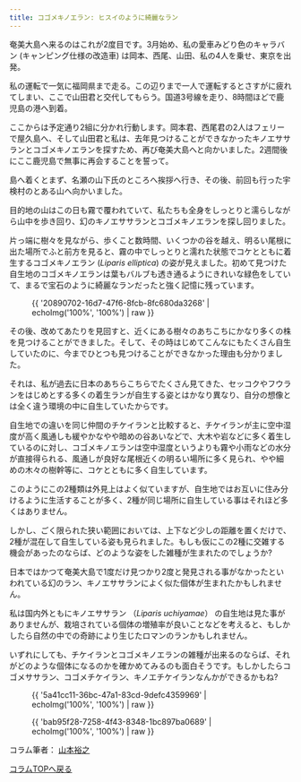 ```yaml
---
title: コゴメキノエラン: ヒスイのように綺麗なラン
---
```

奄美大島へ来るのはこれが2度目です。3月始め、私の愛車みどり色のキャラバン (キャンピング仕様の改造車) は岡本、西尾、山田、私の4人を乗せ、東京を出発。

私の運転で一気に福岡県まで走る。この辺りまで一人で運転するとさすがに疲れてしまい、ここで山田君と交代してもらう。国道3号線を走り、8時間ほどで鹿児島の港へ到着。

ここからは予定通り2組に分かれ行動します。岡本君、西尾君の2人はフェリーで屋久島へ、そして山田君と私は、去年見つけることができなかったキノエササランとコゴメキノエランを探すため、再び奄美大島へと向かいました。2週間後にここ鹿児島で無事に再会することを誓って。

島へ着くとまず、名瀬の山下氏のところへ挨拶へ行き、その後、前回も行った宇検村のとある山へ向かいました。

目的地の山はこの日も霧で覆われていて、私たちも全身をしっとりと濡らしながら山中を歩き回り、幻のキノエササランとコゴメキノエランを探し回りました。

片っ端に樹々を見ながら、歩くこと数時間、いくつかの谷を越え、明るい尾根に出た場所でふと前方を見ると、霧の中でしっとりと濡れた状態でコケとともに着生するコゴメキノエラン (_Liparis elliptica_) の姿が見えました。初めて見つけた自生地のコゴメキノエランは葉もバルブも透き通るようにきれいな緑色をしていて、まるで宝石のように綺麗なランだったと強く記憶に残っています。

<figure style="max-width:66%">
  {{ '20890702-16d7-47f6-8fcb-8fc680da3268' | echoImg('100%', '100%') | raw }}
  <figcaption></figcaption>
</figure>

その後、改めてあたりを見回すと、近くにある樹々のあちこちにかなり多くの株を見つけることができました。そして、その時はじめてこんなにもたくさん自生していたのに、今までひとつも見つけることができなかった理由も分かりました。

それは、私が過去に日本のあちらこちらでたくさん見てきた、セッコクやフウランをはじめとする多くの着生ランが自生する姿とはかなり異なり、自分の想像とは全く違う環境の中に自生していたからです。

自生地での違いを同じ仲間のチケイランと比較すると、チケイランが主に空中湿度が高く風通しも緩やかなやや暗めの谷あいなどで、大木や岩などに多く着生しているのに対し、コゴメキノエランは空中湿度というよりも霧や小雨などの水分が直接得られる、風通しが良好な尾根近くの明るい場所に多く見られ、やや細めの木々の樹幹等に、コケとともに多く自生しています。

このようにこの2種類は外見上はよく似ていますが、自生地ではお互いに住み分けるように生活することが多く、2種が同じ場所に自生している事はそれほど多くはありません。

しかし、ごく限られた狭い範囲においては、上下など少しの距離を置くだけで、2種が混在して自生している姿も見られました。もしも仮にこの2種に交雑する機会があったのならば、どのような姿をした雑種が生まれたのでしょうか?

日本ではかつて奄美大島で1度だけ見つかり2度と発見される事がなかったといわれている幻のラン、キノエササランによく似た個体が生まれたかもしれません。

私は国内外ともにキノエササラン （_Liparis uchiyamae_） の自生地は見た事がありませんが、栽培されている個体の増殖率が良いことなどを考えると、もしかしたら自然の中での奇跡により生じたロマンのランかもしれません。

いずれにしても、チケイランとコゴメキノエランの雑種が出来るのならば、それがどのような個体になるのかを確かめてみるのも面白そうです。もしかしたらコゴメササラン、コゴメチケイラン、キノエチケイランなんかができるかもね?
<figure style="max-width:66%">
  {{ '5a41cc11-36bc-47a1-83cd-9defc4359969' | echoImg('100%', '100%') | raw }}
  <figcaption></figcaption>
</figure>
<figure>
  {{ 'bab95f28-7258-4f43-8348-1bc897ba0689' | echoImg('100%', '100%') | raw }}
  <figcaption></figcaption>
</figure>

コラム筆者： [山本裕之](/columns/authors/yamamoto_hiroshi)

[コラムTOPへ戻る](/columns/)
